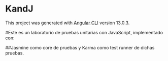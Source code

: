 # KandJ

This project was generated with [Angular CLI](https://github.com/angular/angular-cli) version 13.0.3.

#Este es un laboratorio de pruebas unitarias con JavaScript, implementado con:

##Jasmine como core de pruebas y Karma como test runner de dichas pruebas. 
